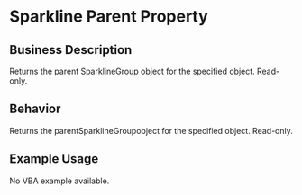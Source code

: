 # Sparkline Parent Property

## Business Description
Returns the parent SparklineGroup object for the specified object. Read-only.

## Behavior
Returns the parentSparklineGroupobject for the specified object. Read-only.

## Example Usage
No VBA example available.